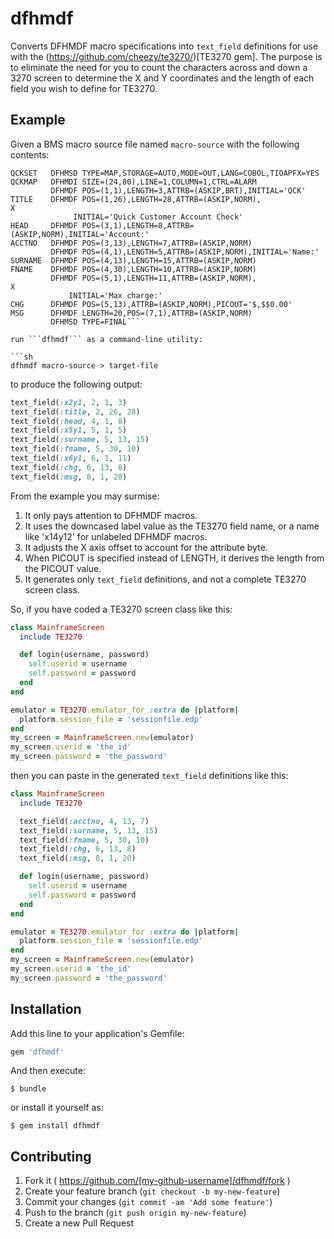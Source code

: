 # dfhmdf

Converts DFHMDF macro specifications into ```text_field``` definitions for use with the (https://github.com/cheezy/te3270/)[TE3270 gem]. The purpose is to eliminate the need for you to count the characters across and down a 3270 screen to determine the X and Y coordinates and the length of each field you wish to define for TE3270.

## Example

Given a BMS macro source file named ```macro-source``` with the following contents:

```
QCKSET   DFHMSD TYPE=MAP,STORAGE=AUTO,MODE=OUT,LANG=COBOL,TIOAPFX=YES
QCKMAP   DFHMDI SIZE=(24,80),LINE=1,COLUMN=1,CTRL=ALARM
         DFHMDF POS=(1,1),LENGTH=3,ATTRB=(ASKIP,BRT),INITIAL='QCK'
TITLE    DFHMDF POS=(1,26),LENGTH=28,ATTRB=(ASKIP,NORM),                X
              INITIAL='Quick Customer Account Check'
HEAD     DFHMDF POS=(3,1),LENGTH=8,ATTRB=(ASKIP,NORM),INITIAL='Account:'
ACCTNO   DFHMDF POS=(3,13),LENGTH=7,ATTRB=(ASKIP,NORM)
         DFHMDF POS=(4,1),LENGTH=5,ATTRB=(ASKIP,NORM),INITIAL='Name:'
SURNAME  DFHMDF POS=(4,13),LENGTH=15,ATTRB=(ASKIP,NORM)
FNAME    DFHMDF POS=(4,30),LENGTH=10,ATTRB=(ASKIP,NORM)
         DFHMDF POS=(5,1),LENGTH=11,ATTRB=(ASKIP,NORM),                 X
             INITIAL='Max charge:'                                
CHG      DFHMDF POS=(5,13),ATTRB=(ASKIP,NORM),PICOUT='$,$$0.00'
MSG      DFHMDF LENGTH=20,POS=(7,1),ATTRB=(ASKIP,NORM)
         DFHMSD TYPE=FINAL```

run ```dfhmdf``` as a command-line utility:

```sh
dfhmdf macro-source > target-file
```

to produce the following output:

```ruby
text_field(:x2y1, 2, 1, 3)
text_field(:title, 2, 26, 28)
text_field(:head, 4, 1, 8)
text_field(:x5y1, 5, 1, 5)
text_field(:surname, 5, 13, 15)
text_field(:fname, 5, 30, 10)
text_field(:x6y1, 6, 1, 11)
text_field(:chg, 6, 13, 8)
text_field(:msg, 8, 1, 20)
```

From the example you may surmise:

1. It only pays attention to DFHMDF macros. 
1. It uses the downcased label value as the TE3270 field name, or a name like 'x14y12' for unlabeled DFHMDF macros.
1. It adjusts the X axis offset to account for the attribute byte.
1. When PICOUT is specified instead of LENGTH, it derives the length from the PICOUT value.
1. It generates only ```text_field``` definitions, and not a complete TE3270 screen class.

So, if you have coded a TE3270 screen class like this:

```ruby
class MainframeScreen
  include TE3270

  def login(username, password)
    self.userid = username
    self.password = password
  end
end

emulator = TE3270.emulator_for :extra do |platform|
  platform.session_file = 'sessionfile.edp'
end
my_screen = MainframeScreen.new(emulator)
my_screen.userid = 'the_id'
my_screen.password = 'the_password'
```

then you can paste in the generated ```text_field``` definitions like this:

```ruby
class MainframeScreen
  include TE3270

  text_field(:acctno, 4, 13, 7)
  text_field(:surname, 5, 13, 15)
  text_field(:fname, 5, 30, 10)
  text_field(:chg, 6, 13, 8)
  text_field(:msg, 8, 1, 20)

  def login(username, password)
    self.userid = username
    self.password = password
  end
end

emulator = TE3270.emulator_for :extra do |platform|
  platform.session_file = 'sessionfile.edp'
end
my_screen = MainframeScreen.new(emulator)
my_screen.userid = 'the_id'
my_screen.password = 'the_password'
```

## Installation

Add this line to your application's Gemfile:

```ruby
gem 'dfhmdf'
```

And then execute:

    $ bundle

or install it yourself as:

    $ gem install dfhmdf

## Contributing

1. Fork it ( https://github.com/[my-github-username]/dfhmdf/fork )
2. Create your feature branch (`git checkout -b my-new-feature`)
3. Commit your changes (`git commit -am 'Add some feature'`)
4. Push to the branch (`git push origin my-new-feature`)
5. Create a new Pull Request

